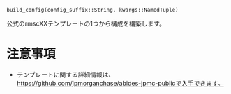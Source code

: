 ```
build_config(config_suffix::String, kwargs::NamedTuple)
```

公式のrmscXXテンプレートの1つから構成を構築します。

# 注意事項

  * テンプレートに関する詳細情報は、https://github.com/jpmorganchase/abides-jpmc-publicで入手できます。
